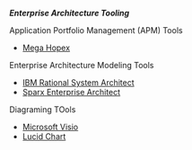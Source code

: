 
___Enterprise Architecture Tooling___

Application Portfolio Management (APM) Tools
* [Mega Hopex](https://www.mega.com)


Enterprise Architecture Modeling Tools 
* [IBM Rational System Architect](http://www.ibm.com/support/knowledgecenter/SS6RBX/sa_family_welcome.html)
* [Sparx Enterprise Architect](http://www.sparxsystems.com/)




Diagraming TOols
* [Microsoft Visio](https://products.office.com/en-us/visio/microsoft-visio-plans-and-pricing-compare-visio-options?tab=tabs-1)
* [Lucid Chart](https://www.lucidchart.com/)
